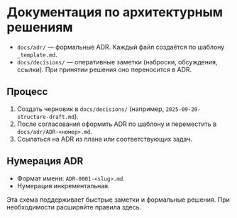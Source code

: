 ﻿# Документация по архитектурным решениям

- `docs/adr/` — формальные ADR. Каждый файл создаётся по шаблону `_template.md`.
- `docs/decisions/` — оперативные заметки (наброски, обсуждения, ссылки). При принятии решения оно переносится в ADR.

## Процесс

1. Создать черновик в `docs/decisions/` (например, `2025-09-20-structure-draft.md`).
2. После согласования оформить ADR по шаблону и переместить в `docs/adr/ADR-<номер>.md`.
3. Ссылаться на ADR из плана или соответствующих задач.

## Нумерация ADR

- Формат имени: `ADR-0001-<slug>.md`.
- Нумерация инкрементальная.

Эта схема поддерживает быстрые заметки и формальные решения. При необходимости расширяйте правила здесь.
